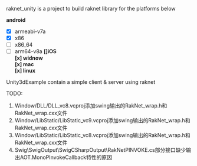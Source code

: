 raknet_unity is a project to build raknet library for the platforms below

**android**<br>
  * [x] armeabi-v7a
  * [x] x86
  * [ ] x86_64
  * [ ] arm64-v8a
**[]iOS**<br>
**[x] widnow**<br>
**[x] mac**<br>
**[x] linux**<br>

Unity3dExample contain a simple client & server using raknet

TODO:
1. Window/DLL/DLL_vc8.vcproj添加swing输出的RakNet_wrap.h和RakNet_wrap.cxx文件
2. Window/LibStatic/LibStatic_vc9.vcproj添加swing输出的RakNet_wrap.h和RakNet_wrap.cxx文件
3. Window/LibStatic/LibStatic_vc8.vcproj添加swing输出的RakNet_wrap.h和RakNet_wrap.cxx文件
4. Swig\SwigOutput\SwigCSharpOutput\RakNetPINVOKE.cs部分接口缺少输出AOT.MonoPInvokeCallback特性的原因
